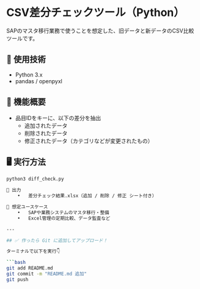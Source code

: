 # CSV差分チェックツール（Python）

SAPのマスタ移行業務で使うことを想定した、旧データと新データのCSV比較ツールです。

## 🔧 使用技術
- Python 3.x
- pandas / openpyxl

## 📂 機能概要
- 品目IDをキーに、以下の差分を抽出
  - 追加されたデータ
  - 削除されたデータ
  - 修正されたデータ（カテゴリなどが変更されたもの）

## 🖥 実行方法

```bash
python3 diff_check.py

📁 出力
	•	差分チェック結果.xlsx（追加 / 削除 / 修正 シート付き）

📌 想定ユースケース
	•	SAPや業務システムのマスタ移行・整備
	•	Excel管理の定期比較、データ監査など

---

## ✅ 作ったら Git に追加してアップロード！

ターミナルで以下を実行👇

```bash
git add README.md
git commit -m "README.md 追加"
git push